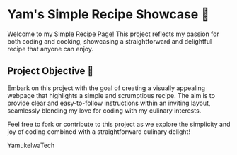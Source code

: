 # Yam's Simple Recipe Showcase 🍲

Welcome to my Simple Recipe Page! This project reflects my passion for both coding and cooking, showcasing a straightforward and delightful recipe that anyone can enjoy.

## Project Objective 🎯

Embark on this project with the goal of creating a visually appealing webpage that highlights a simple and scrumptious recipe. The aim is to provide clear and easy-to-follow instructions within an inviting layout, seamlessly blending my love for coding with my culinary interests.

Feel free to fork or contribute to this project as we explore the simplicity and joy of coding combined with a straightforward culinary delight!

YamukelwaTech